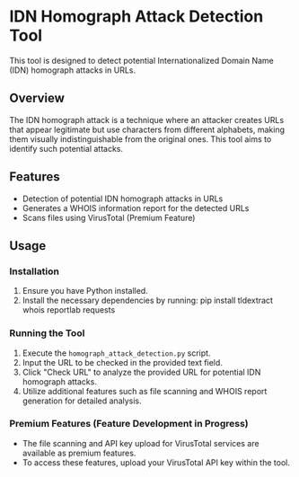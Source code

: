 # IDN Homograph Attack Detection Tool

This tool is designed to detect potential Internationalized Domain Name (IDN) homograph attacks in URLs.

## Overview

The IDN homograph attack is a technique where an attacker creates URLs that appear legitimate but use characters from different alphabets, making them visually indistinguishable from the original ones. This tool aims to identify such potential attacks.

## Features

- Detection of potential IDN homograph attacks in URLs
- Generates a WHOIS information report for the detected URLs
- Scans files using VirusTotal (Premium Feature) 

## Usage

### Installation

1. Ensure you have Python installed.
2. Install the necessary dependencies by running: pip install tldextract whois reportlab requests


### Running the Tool

1. Execute the `homograph_attack_detection.py` script.
2. Input the URL to be checked in the provided text field.
3. Click "Check URL" to analyze the provided URL for potential IDN homograph attacks.
4. Utilize additional features such as file scanning and WHOIS report generation for detailed analysis.

### Premium Features (Feature Development in Progress)

- The file scanning and API key upload for VirusTotal services are available as premium features.
- To access these features, upload your VirusTotal API key within the tool.





   
